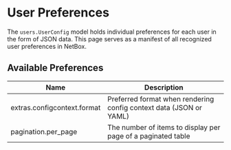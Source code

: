 # User Preferences

The `users.UserConfig` model holds individual preferences for each user in the form of JSON data. This page serves as a manifest of all recognized user preferences in NetBox.

## Available Preferences

| Name | Description |
| ---- | ----------- |
| extras.configcontext.format | Preferred format when rendering config context data (JSON or YAML) |
| pagination.per_page | The number of items to display per page of a paginated table |
